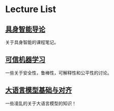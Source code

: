# Lecture List

## [具身智能导论](./EAI/)
关于具身智能的课程笔记。


## [可信机器学习](./TML/)
一些关于安全性，鲁棒性，可解释性和公平性的讨论。

## [大语言模型基础与对齐](./LLMA)
一些凌乱的关于大语言模型的知识！